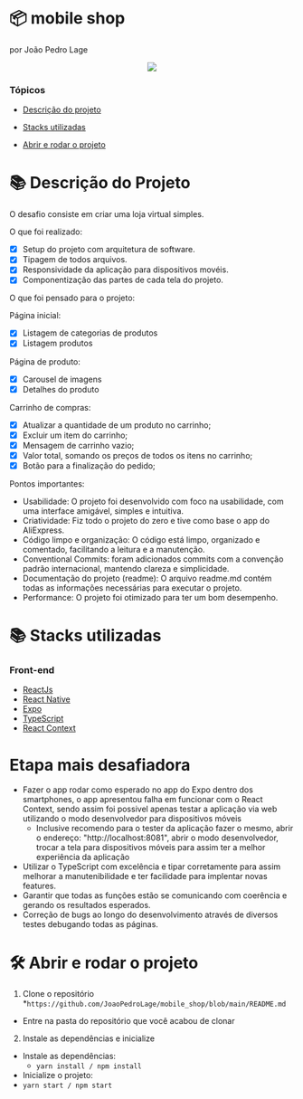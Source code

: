 # :package: mobile shop
por João Pedro Lage

<p align="center">
   <img src="http://img.shields.io/static/v1?label=STATUS&message=EM%20DESENVOLVIMENTO&color=RED&style=for-the-badge"/>
</p>

### Tópicos

- [Descrição do projeto](#books-descrição-do-projeto)

- [Stacks utilizadas](#books-stacks-utilizadas)

- [Abrir e rodar o projeto](#%EF%B8%8F-abrir-e-rodar-o-projeto)

# :books: Descrição do Projeto

O desafio consiste em criar uma loja virtual simples.

O que foi realizado:
- [x] Setup do projeto com arquitetura de software.
- [x] Tipagem de todos arquivos.
- [X] Responsividade da aplicação para dispositivos movéis.
- [X] Componentização das partes de cada tela do projeto.

O que foi pensado para o projeto:

Página inicial:
- [X] Listagem de categorias de produtos
- [X] Listagem produtos

Página de produto:
- [X] Carousel de imagens
- [X] Detalhes do produto

Carrinho de compras:
- [X] Atualizar a quantidade de um produto no carrinho;
- [X] Excluir um item do carrinho;
- [X] Mensagem de carrinho vazio;
- [X] Valor total, somando os preços de todos os itens no carrinho;
- [X] Botão para a finalização do pedido;

Pontos importantes:
- Usabilidade: O projeto foi desenvolvido com foco na usabilidade, com uma interface amigável, simples e intuitiva.
- Criatividade: Fiz todo o projeto do zero e tive como base o app do AliExpress.
- Código limpo e organização: O código está limpo, organizado e comentado, facilitando a leitura e a manutenção.
- Conventional Commits: foram adicionados commits com a convenção padrão internacional, mantendo clareza e simplicidade.
- Documentação do projeto (readme): O arquivo readme.md contém todas as informações necessárias para executar o projeto.
- Performance: O projeto foi otimizado para ter um bom desempenho.

# :books: Stacks utilizadas

### Front-end
- [ReactJs](https://pt-br.reactjs.org/)
- [React Native](https://reactnative.dev/)
- [Expo](https://expo.dev/)
- [TypeScript](https://www.typescriptlang.org/)
- [React Context](https://pt-br.react.dev/learn/scaling-up-with-reducer-and-context)


# Etapa mais desafiadora

- Fazer o app rodar como esperado no app do Expo dentro dos smartphones, o app apresentou falha em funcionar com o React Context, sendo assim foi possivel apenas testar a aplicação via web utilizando o modo desenvolvedor para dispositivos móveis
  * Inclusive recomendo para o tester da aplicação fazer o mesmo, abrir o endereço: "http://localhost:8081", abrir o modo desenvolvedor, trocar a tela para dispositivos móveis para assim ter a melhor experiência da aplicação
- Utilizar o TypeScript com excelência e tipar corretamente para assim melhorar a manutenibilidade e ter facilidade para implentar novas features.
- Garantir que todas as funções estão se comunicando com coerência e gerando os resultados esperados.
- Correção de bugs ao longo do desenvolvimento através de diversos testes debugando todas as páginas.



# 🛠️ Abrir e rodar o projeto

1. Clone o repositório
*`https://github.com/JoaoPedroLage/mobile_shop/blob/main/README.md`
  * Entre na pasta do repositório que você acabou de clonar

2. Instale as dependências e inicialize
  * Instale as dependências:
    * `yarn install / npm install`
  * Inicialize o projeto:
   * `yarn start / npm start`
